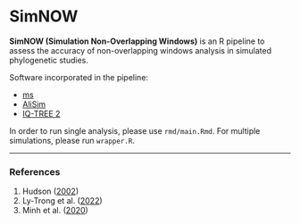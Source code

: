 # SimNOW

**SimNOW (Simulation Non-Overlapping Windows)** is an R pipeline to assess the accuracy of non-overlapping windows analysis in simulated phylogenetic studies.

Software incorporated in the pipeline:
- <a href="http://home.uchicago.edu/~rhudson1/source/mksamples.html">ms</a>
- <a href="http://www.iqtree.org/doc/AliSim">AliSim</a>
- <a href="http://www.iqtree.org">IQ-TREE 2</a>

In order to run single analysis, please use `rmd/main.Rmd`. For multiple simulations, please run `wrapper.R`.

---
### References
1. Hudson (<a href="https://doi.org/10.1093/bioinformatics/18.2.337">2002</a>)
2. Ly-Trong et al. (<a href="https://doi.org/10.1093/molbev/msac092">2022</a>)
3. Minh et al. (<a href="https://doi.org/10.1093/molbev/msaa015">2020</a>)
 
